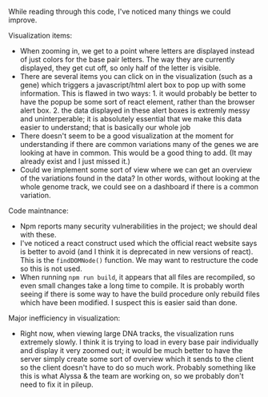 While reading through this code, I've noticed many things we could improve.

Visualization items:
- When zooming in, we get to a point where letters are displayed instead of
just colors for the base pair letters.  The way they are currently displayed, they
get cut off, so only half of the letter is visible.
- There are several items you can click on in the visualization (such as a gene)
which triggers a javascript/html alert box to pop up with some information.  This is flawed
in two ways: 1. it would probably be better to have the popup be some sort of react
element, rather than the browser alert box. 2. the data displayed in these alert boxes
is extremly messy and uninterperable; it is absolutely essential that we make this
data easier to understand; that is basically our whole job
- There doesn't seem to be a good visualization at the moment for understanding if there are
common variations many of the genes we are looking at have in common.  This would be a good
thing to add.  (It may already exist and I just missed it.)
- Could we implement some sort of view where we can get an overview of the variations found
in the data?  In other words, without looking at the whole genome track, we could see on a
dashboard if there is a common variation.

Code maintnance:
- Npm reports many security vulnerabilities in the project; we should deal with these.
- I've noticed a react construct used which the official react website says is better
to avoid (and I think it is deprecated in new versions of react).  This is the
`findDOMNode()` function.  We may want to restructure the code so this is not used.
- When running `npm run build`, it appears that all files are recompiled, so even small changes take
a long time to compile.  It is probably worth seeing if there is some way to have the build
procedure only rebuild files which have been modified.  I suspect this is easier said than done.


Major inefficiency in visualization:
- Right now, when viewing large DNA tracks, the visualization runs extremely slowly.  I think
it is trying to load in every base pair individually and display it very zoomed out; it would be
much better to have the server simply create some sort of overview which it sends to the client
so the client doesn't have to do so much work.  Probably something like this is what Alyssa & the
team are working on, so we probably don't need to fix it in pileup.
